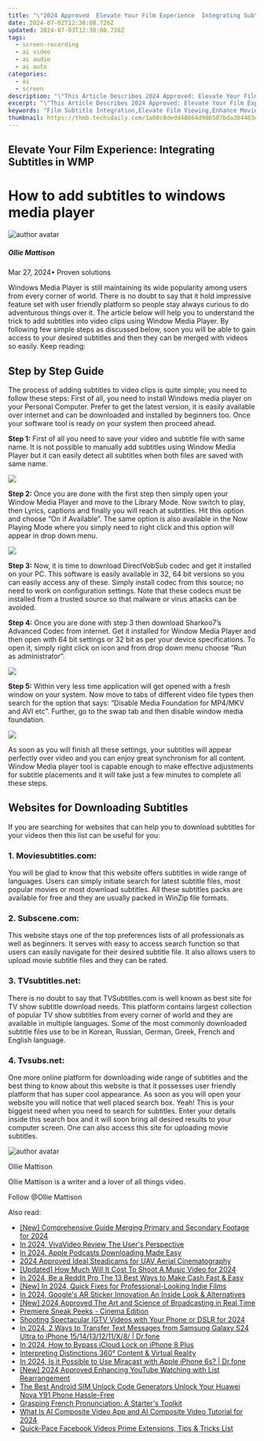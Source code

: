 ```yaml
---
title: "\"2024 Approved  Elevate Your Film Experience  Integrating Subtitles in WMP\""
date: 2024-07-02T12:38:08.726Z
updated: 2024-07-03T12:38:08.726Z
tags: 
  - screen-recording
  - ai video
  - ai audio
  - ai auto
categories: 
  - ai
  - screen
description: "\"This Article Describes 2024 Approved: Elevate Your Film Experience: Integrating Subtitles in WMP\""
excerpt: "\"This Article Describes 2024 Approved: Elevate Your Film Experience: Integrating Subtitles in WMP\""
keywords: "Film Subtitle Integration,Elevate Film Viewing,Enhance Movie Sound,Subtitles for Films,WMP Audio Support,Improve Film Clarity,Sync Audio in WMP"
thumbnail: https://thmb.techidaily.com/1a08c8dedd48664d90b507bda304483e40c9a1d2dac0696255a8394fc453f16e.jpg
---
```


## Elevate Your Film Experience: Integrating Subtitles in WMP

# How to add subtitles to windows media player

![author avatar](https://images.wondershare.com/filmora/article-images/ollie-mattison.jpg)

##### Ollie Mattison

 Mar 27, 2024• Proven solutions

Windows Media Player is still maintaining its wide popularity among users from every corner of world. There is no doubt to say that it hold impressive feature set with user friendly platform so people stay always curious to do adventurous things over it. The article below will help you to understand the trick to add subtitles into video clips using Window Media Player. By following few simple steps as discussed below, soon you will be able to gain access to your desired subtitles and then they can be merged with videos so easily. Keep reading:

## Step by Step Guide

The process of adding subtitles to video clips is quite simple; you need to follow these steps: First of all, you need to install Windows media player on your Personal Computer. Prefer to get the latest version, it is easily available over internet and can be downloaded and installed by beginners too. Once your software tool is ready on your system then proceed ahead.

**Step 1:** First of all you need to save your video and subtitle file with same name. It is not possible to manually add subtitles using Window Media Player but it can easily detect all subtitles when both files are saved with same name.

![](https://images.wondershare.com/filmora/article-images/subtitle-wmp-1.jpg)

**Step 2:** Once you are done with the first step then simply open your Window Media Player and move to the Library Mode. Now switch to play, then Lyrics, captions and finally you will reach at subtitles. Hit this option and choose “On if Available”. The same option is also available in the Now Playing Mode where you simply need to right click and this option will appear in drop down menu.

![](https://images.wondershare.com/filmora/article-images/subtitle-wmp-2.jpg)

**Step 3:** Now, it is time to download DirectVobSub codec and get it installed on your PC. This software is easily available in 32, 64 bit versions so you can easily access any of these. Simply install codec from this source; no need to work on configuration settings. Note that these codecs must be installed from a trusted source so that malware or virus attacks can be avoided.

**Step 4:** Once you are done with step 3 then download Sharkoo7’s Advanced Codec from internet. Get it installed for Window Media Player and then open with 64 bit settings or 32 bit as per your device specifications. To open it, simply right click on icon and from drop down menu choose “Run as administrator”.

![](https://images.wondershare.com/filmora/article-images/subtitle-wmp-3.jpg)

**Step 5:** Within very less time application will get opened with a fresh window on your system. Now move to tabs of different video file types then search for the option that says: “Disable Media Foundation for MP4/MKV and AVI etc”. Further, go to the swap tab and then disable window media foundation.

![](https://images.wondershare.com/filmora/article-images/subtitle-wmp-4.jpg)

As soon as you will finish all these settings, your subtitles will appear perfectly over video and you can enjoy great synchronism for all content. Window Media player tool is capable enough to make effective adjustments for subtitle placements and it will take just a few minutes to complete all these steps.

## Websites for Downloading Subtitles

If you are searching for websites that can help you to download subtitles for your videos then this list can be useful for you:

### 1. Moviesubtitles.com:

You will be glad to know that this website offers subtitles in wide range of languages. Users can simply initiate search for latest subtitle files, most popular movies or most download subtitles. All these subtitles packs are available for free and they are usually packed in WinZip file formats.

### 2. Subscene.com:

This website stays one of the top preferences lists of all professionals as well as beginners. It serves with easy to access search function so that users can easily navigate for their desired subtitle file. It also allows users to upload movie subtitle files and they can be rated.

### 3\. TVsubtitles.net:

There is no doubt to say that TVSubtitles.com is well known as best site for TV show subtitle download needs. This platform contains largest collection of popular TV show subtitles from every corner of world and they are available in multiple languages. Some of the most commonly downloaded subtitle files use to be in Korean, Russian, German, Greek, French and English language.

### 4. Tvsubs.net:

One more online platform for downloading wide range of subtitles and the best thing to know about this website is that it possesses user friendly platform that has super cool appearance. As soon as you will open your website you will notice that well placed search box. Yeah! This is your biggest need when you need to search for subtitles. Enter your details inside this search box and it will soon bring all desired results to your computer screen. One can also access this site for uploading movie subtitles.

![author avatar](https://images.wondershare.com/filmora/article-images/ollie-mattison.jpg)

Ollie Mattison

Ollie Mattison is a writer and a lover of all things video.

Follow @Ollie Mattison


<ins class="adsbygoogle"
     style="display:block"
     data-ad-format="autorelaxed"
     data-ad-client="ca-pub-7571918770474297"
     data-ad-slot="1223367746"></ins>



<ins class="adsbygoogle"
     style="display:block"
     data-ad-client="ca-pub-7571918770474297"
     data-ad-slot="8358498916"
     data-ad-format="auto"
     data-full-width-responsive="true"></ins>


<span class="atpl-alsoreadstyle">Also read:</span>
<div><ul>
<li><a href="https://fox-cloud.techidaily.com/new-comprehensive-guide-merging-primary-and-secondary-footage-for-2024/"><u>[New] Comprehensive Guide  Merging Primary and Secondary Footage for 2024</u></a></li>
<li><a href="https://fox-cloud.techidaily.com/in-2024-vivavideo-review-the-users-perspective/"><u>In 2024, VivaVideo Review  The User's Perspective</u></a></li>
<li><a href="https://fox-cloud.techidaily.com/in-2024-apple-podcasts-downloading-made-easy/"><u>In 2024, Apple Podcasts Downloading Made Easy</u></a></li>
<li><a href="https://fox-cloud.techidaily.com/2024-approved-ideal-steadicams-for-uav-aerial-cinematography/"><u>2024 Approved  Ideal Steadicams for UAV Aerial Cinematography</u></a></li>
<li><a href="https://fox-cloud.techidaily.com/updated-how-much-will-it-cost-to-shoot-a-music-video-for-2024/"><u>[Updated] How Much Will It Cost To Shoot A Music Video for 2024</u></a></li>
<li><a href="https://fox-cloud.techidaily.com/in-2024-be-a-reddit-pro-the-13-best-ways-to-make-cash-fast-and-easy/"><u>In 2024, Be a Reddit Pro  The 13 Best Ways to Make Cash Fast & Easy</u></a></li>
<li><a href="https://fox-cloud.techidaily.com/new-in-2024-quick-fixes-for-professional-looking-indie-films/"><u>[New] In 2024, Quick Fixes for Professional-Looking Indie Films</u></a></li>
<li><a href="https://fox-cloud.techidaily.com/in-2024-googles-ar-sticker-innovation-an-inside-look-and-alternatives/"><u>In 2024, Google's AR Sticker Innovation  An Inside Look & Alternatives</u></a></li>
<li><a href="https://fox-cloud.techidaily.com/new-2024-approved-the-art-and-science-of-broadcasting-in-real-time/"><u>[New] 2024 Approved  The Art and Science of Broadcasting in Real Time</u></a></li>
<li><a href="https://fox-cloud.techidaily.com/premiere-sneak-peeks-cinema-edition/"><u>Premiere Sneak Peeks - Cinema Edition</u></a></li>
<li><a href="https://instagram-videos.techidaily.com/shooting-spectacular-igtv-videos-with-your-phone-or-dslr-for-2024/"><u>Shooting Spectacular IGTV Videos with Your Phone or DSLR for 2024</u></a></li>
<li><a href="https://android-transfer.techidaily.com/in-2024-2-ways-to-transfer-text-messages-from-samsung-galaxy-s24-ultra-to-iphone-1514131211x8-drfone-by-drfone-transfer-from-android-transfer-from-android/"><u>In 2024, 2 Ways to Transfer Text Messages from Samsung Galaxy S24 Ultra to iPhone 15/14/13/12/11/X/8/ | Dr.fone</u></a></li>
<li><a href="https://activate-lock.techidaily.com/in-2024-how-to-bypass-icloud-lock-on-iphone-8-plus-by-drfone-ios/"><u>In 2024, How to Bypass iCloud Lock on iPhone 8 Plus</u></a></li>
<li><a href="https://extra-tips.techidaily.com/interpreting-distinctions-360-content-and-virtual-reality/"><u>Interpreting Distinctions  360° Content & Virtual Reality</u></a></li>
<li><a href="https://screen-mirror.techidaily.com/in-2024-is-it-possible-to-use-miracast-with-apple-iphone-6s-drfone-by-drfone-ios/"><u>In 2024, Is it Possible to Use Miracast with Apple iPhone 6s? | Dr.fone</u></a></li>
<li><a href="https://facebook-video-share.techidaily.com/new-2024-approved-enhancing-youtube-watching-with-list-rearrangement/"><u>[New] 2024 Approved  Enhancing YouTube Watching with List Rearrangement</u></a></li>
<li><a href="https://sim-unlock.techidaily.com/the-best-android-sim-unlock-code-generators-unlock-your-huawei-nova-y91-phone-hassle-free-by-drfone-android/"><u>The Best Android SIM Unlock Code Generators Unlock Your Huawei Nova Y91 Phone Hassle-Free</u></a></li>
<li><a href="https://mondly-stories.techidaily.com/grasping-french-pronunciation-a-starters-toolkit/"><u>Grasping French Pronunciation: A Starter's Toolkit</u></a></li>
<li><a href="https://ai-video-editing.techidaily.com/what-is-ai-composite-video-app-and-ai-composite-video-tutorial-for-2024/"><u>What Is AI Composite Video App and AI Composite Video Tutorial for 2024</u></a></li>
<li><a href="https://extra-information.techidaily.com/quick-pace-facebook-videos-prime-extensions-tips-and-tricks-list/"><u>Quick-Pace Facebook Videos  Prime Extensions, Tips & Tricks List</u></a></li>
</ul></div>
